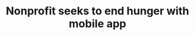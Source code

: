 ---
link: https://www.orlandosentinel.com/get-healthy-orlando/os-new-mobile-app-for-hunger-20161227-story.html
title: Nonprofit seeks to end hunger with mobile app
source: Orlando Sentinel
---